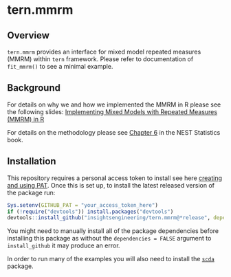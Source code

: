 # tern.mmrm

## Overview

`tern.mmrm` provides an interface for mixed model repeated measures (MMRM) within `tern` framework. Please refer to
documentation of `fit_mmrm()` to see a minimal example.

## Background

For details on why we and how we implemented the MMRM in R please see the following
slides:
[Implementing Mixed Models with Repeated Measures (MMRM) in R](https://drive.google.com/file/d/1sOZUAFOc004H4jO8vuUc_4HyYHEgu45b/view)

For details on the methodology please see [Chapter 6](https://docs.roche.com/doc/statistics_clinical_trials/latest/mixed-effect-models-with-repeated-measures-mmrm.html) in the NEST Statistics book.

## Installation

This repository requires a personal access token to install see here [creating and using PAT](https://docs.github.com/en/github/authenticating-to-github/keeping-your-account-and-data-secure/creating-a-personal-access-token). Once this is set up, to install the latest released version of the package run:

```r
Sys.setenv(GITHUB_PAT = "your_access_token_here")
if (!require("devtools")) install.packages("devtools")
devtools::install_github("insightsengineering/tern.mmrm@*release", dependencies = FALSE)
```

You might need to manually install all of the package dependencies before installing this package as without
the `dependencies = FALSE` argument to `install_github` it may produce an error.

In order to run many of the examples you will also need to install the [`scda`](https://github.com/insightsengineering/scda) package.
